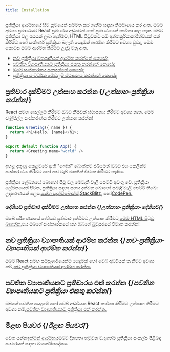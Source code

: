 ```yaml
---
title: Installation
---
```


<Intro>

ප්‍රතික්‍රියා ආරම්භයේ සිට ක්‍රමයෙන් සම්මත කර ගැනීම සඳහා නිර්මාණය කර ඇත. ඔබට අවශ්‍ය ප්‍රමාණයට React ප්‍රමාණය අඩුවෙන් හෝ ප්‍රමාණයෙන් භාවිතා කළ හැක. ඔබට ප්‍රතික්‍රියා වල රසයක් ලබා ගැනීමට, HTML පිටුවකට යම් අන්තර්ක්‍රියාකාරීත්වයක් එක් කිරීමට හෝ සංකීර්ණ ප්‍රතික්‍රියා බලැති යෙදුමක් ආරම්භ කිරීමට අවශ්‍ය වුවද, මෙම කොටස ඔබට ආරම්භ කිරීමට උදවු වනු ඇත.

</Intro>

<YouWillLearn isChapter={true}>

-   [නව ප්‍රතික්‍රියා ව්‍යාපෘතියක් ආරම්භ කරන්නේ කෙසේද](/learn/start-a-new-react-project)
-   [පවතින ව්‍යාපෘතියකට ප්‍රතික්‍රියා එකතු කරන්නේ කෙසේද](/learn/add-react-to-an-existing-project)
-   [ඔබේ සංස්කාරකය සකසන්නේ කෙසේද](/learn/editor-setup)
-   [ප්‍රතික්‍රියා සංවර්ධක මෙවලම් ස්ථාපනය කරන්නේ කෙසේද](/learn/react-developer-tools)

</YouWillLearn>

## ප්‍රතිචාර දැක්වීමට උත්සාහ කරන්න {/_උත්සාහ-ප්‍රතික්‍රියා කරන්න_/}

React සමඟ සෙල්ලම් කිරීමට ඔබට කිසිවක් ස්ථාපනය කිරීමට අවශ්‍ය නැත. මෙම වැලිපිල්ල සංස්කරණය කිරීමට උත්සාහ කරන්න!

<Sandpack>

```js
function Greeting({ name }) {
  return <h1>Hello, {name}</h1>;
}

export default function App() {
  return <Greeting name="world" />
}
```

</Sandpack>

ඉහළ දකුණු කෙළවරේ ඇති "ෆෝක්" බොත්තම එබීමෙන් ඔබට එය කෙලින්ම සංස්කරණය කිරීමට හෝ නව ටැබ් එකකින් විවෘත කිරීමට හැකිය.

ප්‍රතික්‍රියා ලේඛනයේ බොහෝ පිටු වල මෙවැනි වැලි පෙට්ටි අඩංගු වේ. ප්‍රතික්‍රියා ලේඛනයෙන් පිටත, ප්‍රතික්‍රියා සඳහා සහය දක්වන බොහෝ සබැඳි වැලි පෙට්ටි තිබේ: උදාහරණයක් ලෙස,[කේත සෑන්ඩ්බොක්ස්](https://codesandbox.io/s/new),[StackBlitz](https://stackblitz.com/fork/react), හෝ[CodePen.](https://codepen.io/pen?&editors=0010&layout=left&prefill_data_id=3f4569d1-1b11-4bce-bd46-89090eed5ddb)

### දේශීයව ප්‍රතිචාර දැක්වීමට උත්සාහ කරන්න {/_උත්සාහ-ප්‍රතික්‍රියා-දේශීයව_/}

ඔබේ පරිගණකයේ දේශීයව ප්‍රතිචාර දැක්වීමට උත්සාහ කිරීමට,[මෙම HTML පිටුව බාගන්න.](https://gist.githubusercontent.com/gaearon/0275b1e1518599bbeafcde4722e79ed1/raw/db72dcbf3384ee1708c4a07d3be79860db04bff0/example.html)එය ඔබගේ සංස්කාරකයේ සහ ඔබගේ බ්‍රවුසරයේ විවෘත කරන්න!

## නව ප්‍රතික්‍රියා ව්‍යාපෘතියක් ආරම්භ කරන්න {/_නව-ප්‍රතික්‍රියා-ව්‍යාපෘතියක් ආරම්භ කරන්න_/}

ඔබට React සමඟ සම්පුර්ණයෙන්ම යෙදුමක් හෝ වෙබ් අඩවියක් තැනීමට අවශ්‍ය නම්,[නව ප්‍රතික්‍රියා ව්‍යාපෘතියක් ආරම්භ කරන්න.](/learn/start-a-new-react-project)

## පවතින ව්‍යාපෘතියකට ප්‍රතිචාරය එක් කරන්න {/_පවතින ව්‍යාපෘතියකට ප්‍රතික්‍රියා එකතු කරන්න_/}

ඔබගේ පවතින යෙදුමේ හෝ වෙබ් අඩවියක React භාවිතා කිරීමට උත්සාහ කිරීමට අවශ්‍ය නම්,[පවතින ව්‍යාපෘතියකට ප්‍රතික්‍රියා එක් කරන්න.](/learn/add-react-to-an-existing-project)

## මීළඟ පියවර {/_ඊළඟ පියවර_/}

වෙත යන්න[ඉක්මන් ආරම්භය](/learn)ඔබට දිනපතා හමුවන වැදගත්ම ප්‍රතික්‍රියා සංකල්ප පිළිබඳ සංචාරයක් සඳහා මාර්ගෝපදේශය.
